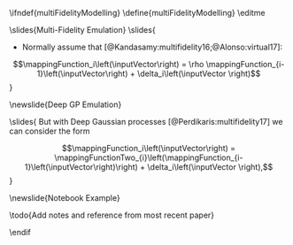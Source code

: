 \ifndef{multiFidelityModelling}
\define{multiFidelityModelling}
\editme

\slides{Multi-Fidelity Emulation}
\slides{
* Normally assume that [@Kandasamy:multifidelity16;@Alonso:virtual17]:

$$\mappingFunction_i\left(\inputVector\right) = \rho \mappingFunction_{i-1}\left(\inputVector\right) + \delta_i\left(\inputVector \right)$$
}

\newslide{Deep GP Emulation}

\slides{
But with Deep Gaussian processes [@Perdikaris:multifidelity17] we can consider the form 

$$\mappingFunction_i\left(\inputVector\right) = \mappingFunctionTwo_{i}\left(\mappingFunction_{i-1}\left(\inputVector\right)\right) + \delta_i\left(\inputVector \right),$$
}

\newslide{Notebook Example}

\todo{Add notes and reference from most recent paper}

\endif
